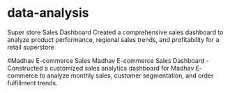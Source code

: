 # data-analysis 
Super store Sales Dashboard 
Created a comprehensive sales dashboard to analyze product performance,
regional sales trends, and profitability for a retail superstore 

#Madhav E-commerce Sales
Madhav E-commerce Sales
Dashboard - Constructed a customized sales analytics dashboard for Madhav E-
commerce to analyze monthly sales, customer segmentation, and order fulfillment trends.
